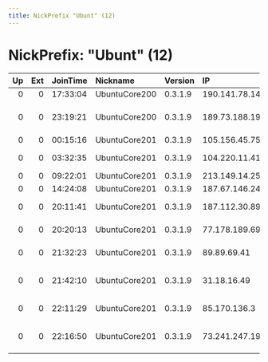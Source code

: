 ```yaml
---
title: NickPrefix "Ubunt" (12)
---
```


# NickPrefix: "Ubunt" (12)

|   Up |   Ext | JoinTime   | Nickname      | Version   | IP             | AS                                       | CC   |   ORp |   Dirp | OS    | Contact   |   eFamMembers |
|-----:|------:|:-----------|:--------------|:----------|:---------------|:-----------------------------------------|:-----|------:|-------:|:------|:----------|--------------:|
|    0 |     0 | 17:33:04   | UbuntuCore200 | 0.3.1.9   | 190.141.78.146 | Cable Onda                               | pa   | 37613 |      0 | Linux | None      |             1 |
|    0 |     0 | 23:19:21   | UbuntuCore200 | 0.3.1.9   | 189.73.188.192 | Brasil Telecom S/A - Filial Distrito Fed | br   | 35623 |      0 | Linux | None      |             1 |
|    0 |     0 | 00:15:16   | UbuntuCore201 | 0.3.1.9   | 105.156.45.75  | MT-MPLS                                  | ma   | 36271 |      0 | Linux | None      |             1 |
|    0 |     0 | 03:32:35   | UbuntuCore201 | 0.3.1.9   | 104.220.11.41  | vanoppen.biz LLC                         | us   | 39881 |      0 | Linux | None      |             1 |
|    0 |     0 | 09:22:01   | UbuntuCore201 | 0.3.1.9   | 213.149.14.25  | TIS Dialog LLC                           | ru   | 40729 |      0 | Linux | None      |             1 |
|    0 |     0 | 14:24:08   | UbuntuCore201 | 0.3.1.9   | 187.67.146.248 | CLARO S.A.                               | br   | 45691 |      0 | Linux | None      |             1 |
|    0 |     0 | 20:11:41   | UbuntuCore201 | 0.3.1.9   | 187.112.30.89  | TELEFNICA BRASIL S.A                     | br   | 40492 |      0 | Linux | None      |             1 |
|    0 |     0 | 20:20:13   | UbuntuCore201 | 0.3.1.9   | 77.178.189.69  | Telefonica Germany                       | de   | 41183 |      0 | Linux | None      |             1 |
|    0 |     0 | 21:32:23   | UbuntuCore201 | 0.3.1.9   | 89.89.69.41    | Bouygues Telecom SA                      | fr   | 42443 |      0 | Linux | None      |             1 |
|    0 |     0 | 21:42:10   | UbuntuCore201 | 0.3.1.9   | 31.18.16.49    | Vodafone Kabel Deutschland GmbH          | de   | 32843 |      0 | Linux | None      |             1 |
|    0 |     0 | 22:11:29   | UbuntuCore201 | 0.3.1.9   | 85.170.136.3   | NC Numericable S.A.                      | fr   | 36133 |      0 | Linux | None      |             1 |
|    0 |     0 | 22:16:50   | UbuntuCore201 | 0.3.1.9   | 73.241.247.192 | Comcast Cable Communications, LLC        | us   | 42935 |      0 | Linux | None      |             1 |
